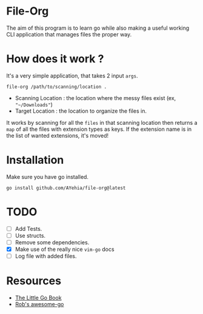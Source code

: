 # File-Org
The aim of this program is to learn go while also making a useful working CLI application that manages files the proper way.

# How does it work ?
It's a very simple application, that takes 2 input `args`.
```
file-org /path/to/scanning/location .
```
- Scanning Location : the location where the messy files exist (ex, `"~/Downloads"`)
- Target Location : the location to organize the files in.

It works by scanning for all the `files` in that scanning location then returns a `map` of all the files with extension types as keys.
If the extension name is in the list of wanted extensions, it's moved!

# Installation

Make sure you have go installed.
```
go install github.com/AYehia/file-org@latest
```

# TODO
- [ ] Add Tests.
- [ ] Use structs.
- [ ] Remove some dependencies.
- [x] Make use of the really nice `vim-go` docs
- [ ] Log file with added files.

# Resources

- [The Little Go Book](https://www.openmymind.net/The-Little-Go-Book/)
- [Rob's awesome-go](https://github.com/rwxrob/awesome-go)
